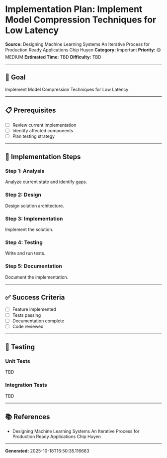 # Implementation Plan: Implement Model Compression Techniques for Low Latency

**Source:** Designing Machine Learning Systems An Iterative Process for Production Ready Applications   Chip Huyen
**Category:** Important
**Priority:** 🟡 MEDIUM
**Estimated Time:** TBD
**Difficulty:** TBD

---

## 🎯 Goal

Implement Model Compression Techniques for Low Latency

---

## 📋 Prerequisites

- [ ] Review current implementation
- [ ] Identify affected components
- [ ] Plan testing strategy

---

## 🔧 Implementation Steps

### Step 1: Analysis

Analyze current state and identify gaps.

### Step 2: Design

Design solution architecture.

### Step 3: Implementation

Implement the solution.

### Step 4: Testing

Write and run tests.

### Step 5: Documentation

Document the implementation.

---

## ✅ Success Criteria

- [ ] Feature implemented
- [ ] Tests passing
- [ ] Documentation complete
- [ ] Code reviewed

---

## 🧪 Testing

### Unit Tests

TBD

### Integration Tests

TBD

---

## 📚 References

- Designing Machine Learning Systems An Iterative Process for Production Ready Applications   Chip Huyen

---

**Generated:** 2025-10-18T16:50:35.116663
